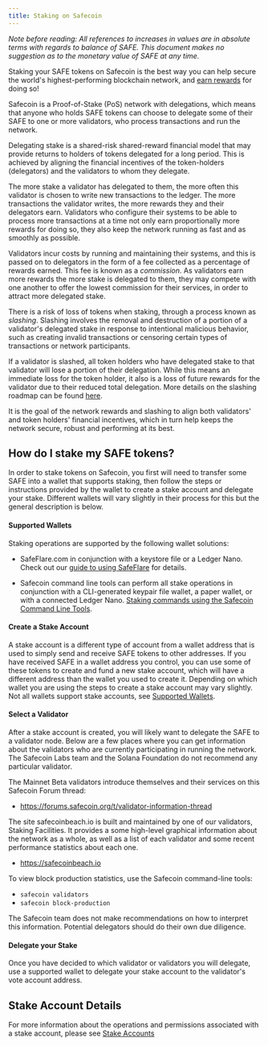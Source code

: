 ```yaml
---
title: Staking on Safecoin
---
```


*Note before reading: All references to increases in values are in absolute
terms with regards to balance of SAFE.
This document makes no suggestion as to the monetary value of SAFE at any time.*

Staking your SAFE tokens on Safecoin is the best way you can help secure the world's
highest-performing blockchain network, and
[earn rewards](implemented-proposals/staking-rewards.md) for doing so!

Safecoin is a Proof-of-Stake (PoS) network with delegations, which means that
anyone who holds SAFE tokens can choose to delegate some of their SAFE to one or
more validators, who process transactions and run the network.

Delegating stake is a shared-risk shared-reward financial model that may provide
returns to holders of tokens delegated for a long period.
This is achieved by aligning the financial incentives of the token-holders
(delegators) and the validators to whom they delegate.

The more stake a validator has delegated to them, the more often this validator
is chosen to write new transactions to the ledger.  The more transactions
the validator writes, the more rewards they and their delegators earn.
Validators who configure their systems to be able to process more transactions
at a time not only earn proportionally more rewards for doing so, they also
keep the network running as fast and as smoothly as possible.

Validators incur costs by running and maintaining their systems, and this is
passed on to delegators in the form of a fee collected as a percentage of
rewards earned.  This fee is known as a *commission*. As validators earn more
rewards the more stake is delegated to them, they may compete with one another
to offer the lowest commission for their services, in order to attract more
delegated stake.

There is a risk of loss of tokens when staking, through a process known as
*slashing*.  Slashing involves the removal and destruction of a portion of a
validator's delegated stake in response to intentional malicious behavior,
such as creating invalid transactions or censoring certain types of transactions
or network participants.

If a validator is slashed, all token holders who have delegated stake to that
validator will lose a portion of their delegation.  While this means an immediate
loss for the token holder, it also is a loss of future rewards for the validator
due to their reduced total delegation.  More details on the slashing roadmap can
be found
[here](proposals/optimistic-confirmation-and-slashing.md#slashing-roadmap).

It is the goal of the network rewards and slashing to align both validators'
and token holders' financial incentives, which in turn help keeps the network
secure, robust and performing at its best.

## How do I stake my SAFE tokens?
In order to stake tokens on Safecoin, you first will need to transfer some SAFE
into a wallet that supports staking, then follow the steps or instructions
provided by the wallet to create a stake account and delegate your stake.
Different wallets will vary slightly in their process for this but the general
description is below.

#### Supported Wallets
Staking operations are supported by the following wallet solutions:

 - SafeFlare.com in conjunction with a keystore file or a Ledger Nano.
Check out our [guide to using SafeFlare](wallet-guide/solflare.md) for details.

 - Safecoin command line tools can perform all stake operations in conjunction
 with a CLI-generated keypair file wallet, a paper wallet, or with a connected
 Ledger Nano.
 [Staking commands using the Safecoin Command Line Tools](cli/delegate-stake.md).

#### Create a Stake Account
A stake account is a different type of account from a wallet address
that is used to simply send and receive SAFE tokens to other addresses. If you
have received SAFE in a wallet address you control, you can use some of
these tokens to create and fund a new stake account, which will have a different
address than the wallet you used to create it.
Depending on which wallet you are using the steps to create a stake account
may vary slightly.  Not all wallets support stake accounts, see
[Supported Wallets](#supported-wallets).

#### Select a Validator
After a stake account is created, you will likely want to delegate the SAFE
to a validator node.  Below are a few places where you can get information about
the validators who are currently participating in running the network.
The Safecoin Labs team and the Solana Foundation do not recommend any particular
validator.

The Mainnet Beta validators introduce themselves and their services on this
Safecoin Forum thread:
 - https://forums.safecoin.org/t/validator-information-thread

The site safecoinbeach.io is built and maintained by one of our validators,
Staking Facilities.  It provides a some high-level graphical information about
the network as a whole, as well as a list of each validator and some recent
performance statistics about each one.
 - https://safecoinbeach.io

To view block production statistics, use the Safecoin command-line tools:
 - `safecoin validators`
 - `safecoin block-production`

The Safecoin team does not make recommendations on how to interpret this
information.  Potential delegators should do their own due diligence.

#### Delegate your Stake
Once you have decided to which validator or validators you will delegate, use
a supported wallet to delegate your stake account to the validator's vote
account address.

## Stake Account Details
For more information about the operations and permissions associated with a
stake account, please see [Stake Accounts](staking/stake-accounts.md)
